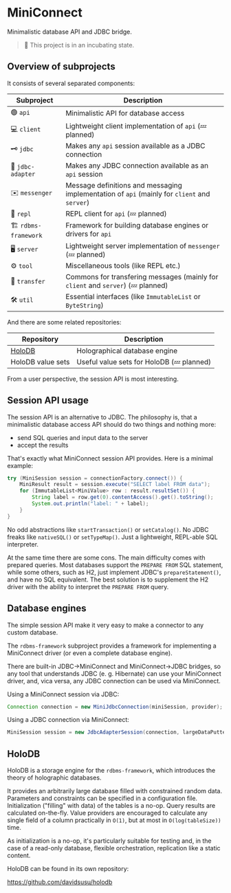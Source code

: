 # MiniConnect

Minimalistic database API and JDBC bridge.

> :construction: This project is in an incubating state.

## Overview of subprojects

It consists of several separated components:

| Subproject | Description |
| ---------- | ----------- |
| :green_circle: `api` | Minimalistic API for database access |
| :computer: `client` | Lightweight client implementation of `api` (:zzz: planned) |
| :old_key: `jdbc` | Makes any `api` session available as a JDBC connection |
| :electric_plug: `jdbc-adapter` | Makes any JDBC connection available as an `api` session |
| :envelope: `messenger` | Message definitions and messaging implementation of `api` (mainly for `client` and `server`) |
| :repeat: `repl` | REPL client for `api` (:zzz: planned) |
| :building_construction: `rdbms-framework` | Framework for building database engines or drivers for `api` |
| :desktop_computer: `server` | Lightweight server implementation of `messenger` (:zzz: planned) |
| :gear: `tool` | Miscellaneous tools (like REPL etc.) |
| :truck: `transfer` | Commons for transfering messages (mainly for `client` and `server`) (:zzz: planned) |
| :hammer_and_wrench: `util` | Essential interfaces (like `ImmutableList` or `ByteString`) |

And there are some related repositories:

| Repository | Description |
| ---------- | ----------- |
| [HoloDB](https://github.com/davidsusu/holodb) | Holographical database engine |
| HoloDB value sets | Useful value sets for HoloDB (:zzz: planned) |

From a user perspective, the session API is most interesting.

## Session API usage

The session API is an alternative to JDBC.
The philosophy is, that a minimalistic database access API should
do two things and nothing more:

- send SQL queries and input data to the server
- accept the results

That's exactly what MiniConnect session API provides.
Here is a minimal example:

```java
try (MiniSession session = connectionFactory.connect()) {
    MiniResult result = session.execute("SELECT label FROM data");
    for (ImmutableList<MiniValue> row : result.resultSet()) {
        String label = row.get(0).contentAccess().get().toString();
        System.out.println("label: " + label);
    }
}
```

No odd abstractions like `startTransaction()` or `setCatalog()`.
No JDBC freaks like `nativeSQL()` or `setTypeMap()`.
Just a lightweight, REPL-able SQL interpreter.

At the same time there are some cons.
The main difficulty comes with prepared queries.
Most databases support the `PREPARE FROM` SQL statement,
while some others, such as H2, just implement JDBC's `prepareStatement()`,
and have no SQL equivalent.
The best solution is to supplement the H2 driver with the ability
to interpret the `PREPARE FROM` query.

## Database engines

The simple session API make it very easy to make a connector to any custom database.

The `rdbms-framework` subproject provides a framework for implementing
a MiniConnect driver (or even a complete database engine).

There are built-in JDBC->MiniConnect and MiniConnect->JDBC bridges,
so any tool that understands JDBC (e. g. Hibernate) can use your MiniConnect driver,
and, vica versa, any JDBC connection can be used via MiniConnect.

Using a MiniConnect session via JDBC:

```java
Connection connection = new MiniJdbcConnection(miniSession, provider);
```

Using a JDBC connection via MiniConnect:

```java
MiniSession session = new JdbcAdapterSession(connection, largeDataPutter);
```

## HoloDB

HoloDB is a storage engine for the `rdbms-framework`,
which introduces the theory of holographic databases.

It provides an arbitrarily large database filled with constrained random data.
Parameters and constraints can be specified in a configuration file.
Initialization ("filling" with data) of the tables is a no-op.
Query results are calculated on-the-fly.
Value providers are encouraged to calculate any single field of a column
practically in `O(1)`, but at most in `O(log(tableSize))` time.

As initialization is a no-op, it's particularly suitable for testing
and, in the case of a read-only database,
flexible orchestration, replication like a static content.

HoloDB can be found in its own repository:

https://github.com/davidsusu/holodb
